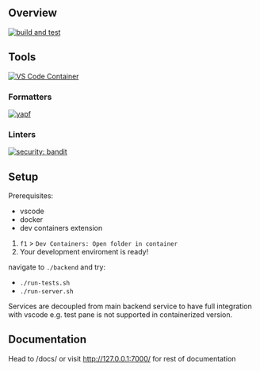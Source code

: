 ## Overview

[![build and test](https://github.com/konradzagozda/django-REST-starter/actions/workflows/test.yml/badge.svg)](https://github.com/konradzagozda/django-REST-starter/actions)

## Tools

[![VS Code Container](https://img.shields.io/static/v1?label=VS+Code&message=Container&logo=visualstudiocode&color=007ACC&logoColor=007ACC&labelColor=2C2C32)](https://open.vscode.dev/konradzagozda/django-REST-starter)

### Formatters
[![yapf](https://github.com/google/yapf/actions/workflows/ci.yml/badge.svg)](https://open.vscode.dev/konradzagozda/django-REST-starter)


### Linters

[![security: bandit](https://img.shields.io/badge/security-bandit-yellow.svg)](https://github.com/PyCQA/bandit)

## Setup

Prerequisites:
- vscode
- docker
- dev containers extension


1. `f1` > `Dev Containers: Open folder in container`
2. Your development enviroment is ready!

navigate to `./backend` and try:
- `./run-tests.sh`
- `./run-server.sh`

Services are decoupled from main backend service to have full integration with vscode e.g. test pane is not supported in containerized version.

## Documentation

Head to /docs/ or visit <http://127.0.0.1:7000/> for rest of documentation
